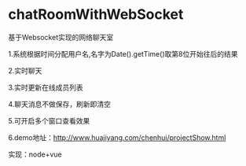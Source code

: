 # chatRoomWithWebSocket
基于Websocket实现的网络聊天室

1.系统根据时间分配用户名,名字为Date().getTime()取第8位开始往后的结果

2.实时聊天

3.实时更新在线成员列表

4.聊天消息不做保存，刷新即清空

5.可开启多个窗口查看效果

6.demo地址：http://www.huajiyang.com/chenhui/projectShow.html

实现：node+vue
